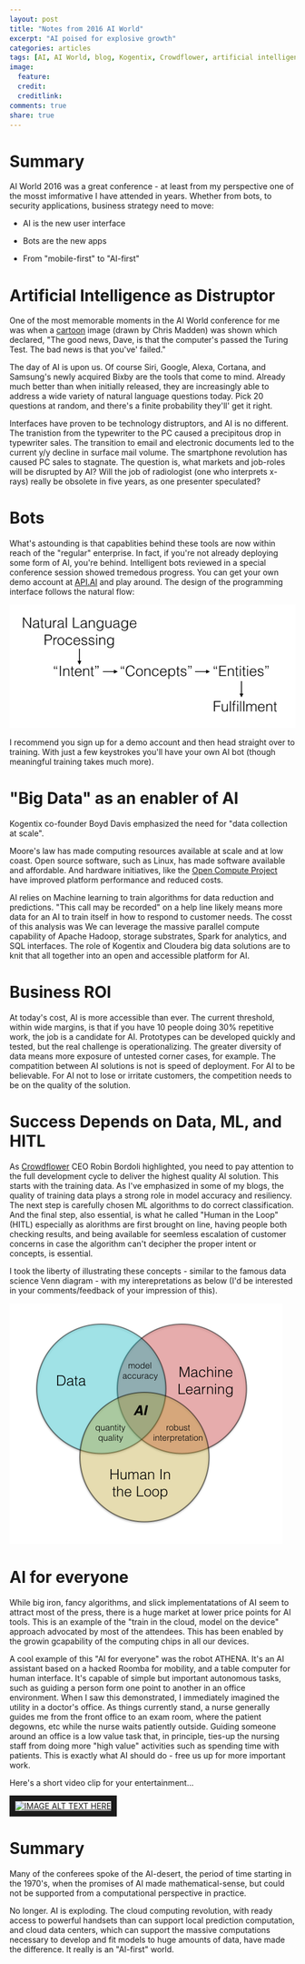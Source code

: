 ```yaml
---
layout: post
title: "Notes from 2016 AI World"
excerpt: "AI poised for explosive growth"
categories: articles
tags: [AI, AI World, blog, Kogentix, Crowdflower, artificial intelligence]
image:
  feature: 
  credit: 
  creditlink: 
comments: true
share: true
---
```


# Summary
AI World 2016 was a great conference - at least from my perspective one of the mosst imformative I have attended in years. Whether from bots, to security applications, business strategy need to move:

- AI is the new user interface

- Bots are the new apps

- From "mobile-first" to "AI-first"


# Artificial Intelligence as Distruptor

One of the most memorable moments in the AI World conference for me was when a [cartoon](https://goo.gl/images/hfQGz2) image (drawn by Chris Madden) was shown which declared, "The good news, Dave, is that the computer's passed the Turing Test. The bad news is that you've' failed."  

The day of AI is upon us. Of course Siri, Google, Alexa, Cortana, and Samsung's newly acquired Bixby are the tools that come to mind. Already much better than when initially released, they are increasingly able to address a wide variety of natural language questions today. Pick 20 questions at random, and there's a finite probability they'll' get it right.  

Interfaces have proven to be technology distruptors, and AI is no different. The tranistion from the typewriter to the PC caused a precipitous drop in typewriter sales. The transition to email and electronic documents led to the current y/y decline in surface mail volume. The smartphone revolution has caused PC sales to stagnate. The question is, what markets and job-roles will be disrupted by AI? Will the job of radiologist (one who interprets x-rays) really be obsolete in five years, as one presenter speculated?

# Bots

What\'s astounding is that capablities behind these tools are now within reach of the "regular" enterprise. In fact, if you're not already deploying some form of AI, you're behind. Intelligent bots reviewed in a special conference session showed tremedous progress. You can get your own demo account at [API.AI](https://api.ai/) and play around. The design of the programming interface follows the natural flow:

![center](/figures/2016-11-10-AIWorldNotes/concept_flow.png) 

I recommend you sign up for a demo account and then head straight over to training. With just a few keystrokes you'll have your own AI bot (though meaningful training takes much more).


# "Big Data" as an enabler of AI

Kogentix co-founder Boyd Davis emphasized the need for "data collection at scale". 

Moore's law has made computing resources available at scale and at low coast. Open source software, such as  Linux, has made software available and affordable. And hardware initiatives, like the [Open Compute Project](http://www.opencompute.org/) have improved platform performance and reduced costs. 


AI relies on Machine learning to train algorithms for data reduction and predictions. "This call may be recorded" on a help line likely means more data for an AI to train itself in how to respond to customer needs. The cosst of this analysis was We can leverage the massive parallel compute capability of Apache Hadoop, storage substrates, Spark for analytics, and SQL interfaces. The role of Kogentix and Cloudera big data solutions are to knit that all together into an open and accessible platform for AI.


# Business ROI

At today's cost, AI is more accessible than ever. The current threshold, within wide margins, is that if you have 10 people doing 30% repetitive work, the job is a candidate for AI. Prototypes can be developed quickly and tested, but the real challenge is operationalizing. The greater diversity of data means more exposure of untested corner cases, for example. The compatition between AI solutions is not is speed of deployment. For AI to be believable. For AI not to lose or irritate customers, the competition needs to be on the quality of the solution.

# Success Depends on Data, ML, and HITL

As [Crowdflower](https://www.crowdflower.com/) CEO Robin Bordoli highlighted, you need to pay attention to the full development cycle to deliver the highest quality AI solution. This starts with the training data. As I've emphasized in some of my blogs, the quality of training data plays a strong role in model accuracy and resiliency. The next step is carefully chosen ML algorithms to do correct classification. And the final step, also essential, is what he called "Human in the Loop" (HITL) especially as alorithms are first brought on line, having people both checking results, and being available for seemless escalation of customer concerns in case the algorithm can't decipher the proper intent or concepts, is essential. 

I took the liberty of illustrating these concepts - similar to the famous data science Venn diagram - with my interepretations as below (I'd be interested in your comments/feedback of your impression of this). 

![center](/figures/2016-11-10-AIWorldNotes/AI_Venn.png) 


# AI for everyone
 
While big iron, fancy algorithms, and slick implementatations of AI seem to attract most of the press, there is a huge market at lower price points for AI tools. This is an example of the "train in the cloud, model on the device" approach advocated by most of the attendees. This has been enabled by the growin gcapability of the computing chips in all our devices. 

A cool example of this "AI for everyone" was the robot ATHENA. It's an AI assistant based on a hacked Roomba for mobility, and a table computer for human interface. It's capable of simple but important autonomous tasks, such as guiding a person form one point to another in an office environment. When I saw this demonstrated, I immediately imagined the utility in a doctor's office. As things currently stand, a nurse generally guides me from the front office to an exam room, where the patient degowns, etc while the nurse waits patiently outside. Guiding someone around an office is a low value task that, in principle, ties-up the nursing staff from doing more "high value" activities such as spending time with patients. This is exactly what AI should do - free us up for more important work. 

Here's a short video clip for your entertainment...

<a href="http://www.youtube.com/watch?v=HCsNnW5etBY
" target="_blank"><img src="http://img.youtube.com/vi/HCsNnW5etBY/0.jpg" 
alt="IMAGE ALT TEXT HERE" width="240" height="180" border="10" /></a>

# Summary

Many of the conferees spoke of the AI-desert, the period of time starting in the 1970's, when the promises of AI made mathematical-sense, but could not be supported from a computational perspective in practice. 

No longer. AI is exploding. The cloud computing revolution, with ready access to powerful handsets than can support local prediction computation, and cloud data centers, which can support the massive computations necessary to develop and fit models to huge amounts of data, have made the difference. It really is an "AI-first" world.





